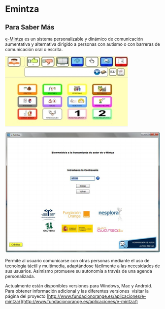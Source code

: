 
# Emintza

## Para Saber Más

[e-Mintza](http://www.fundacionorange.es/aplicaciones/e-mintza/) es un sistema personalizable y dinámico de comunicación aumentativa y alternativa dirigido a personas con autismo o con barreras de comunicación oral o escrita.


![2.20 Captura de pantalla de la página inicial de E-mintza](img/Captura_de_pantalla_de_2017-03-15_11-44-42.png)


![2.21 Captura de pantalla de la administración](img/Captura_de_pantalla_de_2017-03-15_11-46-56.png)

Permite al usuario comunicarse con otras personas mediante el uso de tecnología táctil y multimedia, adaptándose fácilmente a las necesidades de sus usuarios. Asimismo promueve su autonomía a través de una agenda personalizada.

Actualmente están disponibles versiones para Windows, Mac y Android. Para obtener información adicional y las diferentes versiones  visitar la página del proyecto [http://www.fundacionorange.es/aplicaciones/e-mintza/](http://www.fundacionorange.es/aplicaciones/e-mintza/)



